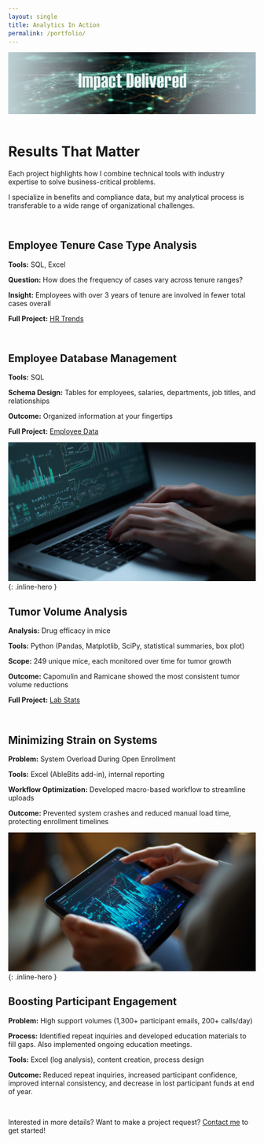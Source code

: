 ```yaml
---
layout: single
title: Analytics In Action
permalink: /portfolio/
---
```


<div class="hero-image">
  <img src="/assets/images/portfolio_top_page.jpg" alt="Data-driven decisions">
</div>

<br>

# Results That Matter

Each project highlights how I combine technical tools with industry expertise to solve business-critical problems.

I specialize in benefits and compliance data, but my analytical process is transferable to a wide range of organizational challenges.

<br>
 
## Employee Tenure Case Type Analysis

**Tools:** SQL, Excel

**Question:** How does the frequency of cases vary across tenure ranges?

**Insight:** Employees with over 3 years of tenure are involved in fewer total cases overall

**Full Project:** [HR Trends](https://github.com/JerricaRaemer/hr_trends_sql)

<br>

## Employee Database Management

**Tools:** SQL

**Schema Design:** Tables for employees, salaries, departments, job titles, and relationships

**Outcome:** Organized information at your fingertips

**Full Project:** [Employee Data](https://github.com/JerricaRaemer/employee_data_sql)

![Hands on a Keyboard](/assets/images/portfolio_page_2.jpg){: .inline-hero }

## Tumor Volume Analysis

**Analysis:** Drug efficacy in mice

**Tools:** Python (Pandas, Matplotlib, SciPy, statistical summaries, box plot)

**Scope:** 249 unique mice, each monitored over time for tumor growth

**Outcome:** Capomulin and Ramicane showed the most consistent tumor volume reductions

**Full Project:** [Lab Stats](https://github.com/JerricaRaemer/lab_stats_python)

<br>

## Minimizing Strain on Systems

**Problem:** System Overload During Open Enrollment

**Tools:** Excel (AbleBits add-in), internal reporting

**Workflow Optimization:** Developed macro-based workflow to streamline uploads

**Outcome:** Prevented system crashes and reduced manual load time, protecting enrollment timelines

![Graphs](/assets/images/portfolio_page_1.jpg){: .inline-hero }

## Boosting Participant Engagement

**Problem:** High support volumes (1,300+ participant emails, 200+ calls/day)

**Process:** Identified repeat inquiries and developed education materials to fill gaps. Also implemented ongoing education meetings.

**Tools:** Excel (log analysis), content creation, process design

**Outcome:** Reduced repeat inquiries, increased participant confidence, improved internal consistency, and decrease in lost participant funds at end of year.

<br>

Interested in more details? Want to make a project request? [Contact me](contact.md) to get started!

